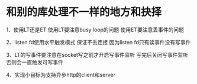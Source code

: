 # 和别的库处理不一样的地方和抉择

1、使用LT还是ET
   使用LT要注意busy loop的问题
   使用ET要注意丢事件的问题
   
2、listen fd使用水平触发模式 保证不丢连接 因为listen fd只有读事件没有写事件

3、LT的写事件要注意在socket写之前才开启写事件监听 写完后关闭写事件监听 否则会一直触发可写事件

4、实现小目标为支持异步http的client和server